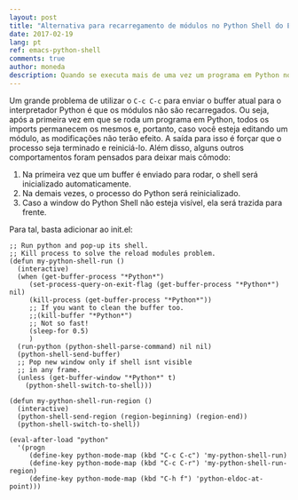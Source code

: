 ```yaml
---
layout: post
title: "Alternativa para recarregamento de módulos no Python Shell do Emacs"
date: 2017-02-19
lang: pt
ref: emacs-python-shell
comments: true
author: moneda
description: Quando se executa mais de uma vez um programa em Python no Emacs, os módulos importados não são recarregados e mudança no código destes não é refletida na execução. Porém, podemos escrever uma função para mudar esse comportamento.
---
```


Um grande problema de utilizar o ```C-c C-c``` para enviar o buffer atual para o interpretador Python é que os módulos não são recarregados. Ou seja, após a primeira vez em que se roda um programa em Python, todos os imports permanecem os mesmos e, portanto, caso você esteja editando um módulo, as modificações não terão efeito. A saída para isso é forçar que o processo seja terminado e reiniciá-lo. Além disso, alguns outros comportamentos foram pensados para deixar mais cômodo:

1. Na primeira vez que um buffer é enviado para rodar, o shell será inicializado automaticamente.
2. Na demais vezes, o processo do Python será reinicializado.
3. Caso a window do Python Shell não esteja visível, ela será trazida para frente.

Para tal, basta adicionar ao init.el:  

```elisp
;; Run python and pop-up its shell.
;; Kill process to solve the reload modules problem.
(defun my-python-shell-run ()
  (interactive)
  (when (get-buffer-process "*Python*")
     (set-process-query-on-exit-flag (get-buffer-process "*Python*") nil)
     (kill-process (get-buffer-process "*Python*"))
     ;; If you want to clean the buffer too.
     ;;(kill-buffer "*Python*")
     ;; Not so fast!
     (sleep-for 0.5)
     )
  (run-python (python-shell-parse-command) nil nil)
  (python-shell-send-buffer)
  ;; Pop new window only if shell isnt visible
  ;; in any frame.
  (unless (get-buffer-window "*Python*" t) 
    (python-shell-switch-to-shell)))

(defun my-python-shell-run-region ()
  (interactive)
  (python-shell-send-region (region-beginning) (region-end))
  (python-shell-switch-to-shell))

(eval-after-load "python"
  '(progn
     (define-key python-mode-map (kbd "C-c C-c") 'my-python-shell-run)
     (define-key python-mode-map (kbd "C-c C-r") 'my-python-shell-run-region)
     (define-key python-mode-map (kbd "C-h f") 'python-eldoc-at-point)))

```

